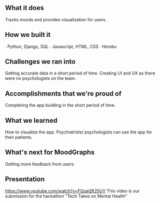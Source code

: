 ## What it does
Tracks moods and provides visualization for users. 

## How we built it
∙ Python, Django, SQL
∙ Javascript, HTML, CSS
∙ Heroku

## Challenges we ran into
Getting accurate data in a short period of time.
Creating UI and UX as there were no psychologists on the team.

## Accomplishments that we're proud of
Completing the app building in the short period of time.

## What we learned
How to visualize the app.
Psychiatrists/ psychologists can use the app for their patients. 

## What's next for MoodGraphs
Getting more feedback from users. 

## Presentation
https://www.youtube.com/watch?v=FQqaQft25UY
This video is our submission for the hackathon "Tech Takes on Mental Health"
